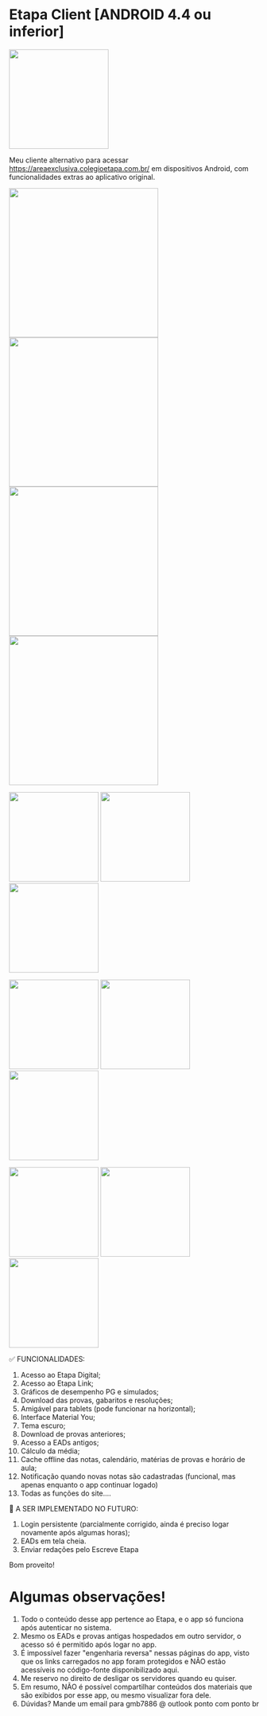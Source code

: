 # Etapa Client [ANDROID 4.4 ou inferior] #

<img src="https://github.com/gmb7886/EtapaClient/blob/main/app/src/main/ic_launcher-playstore.png" width="200"/> 

Meu cliente alternativo para acessar https://areaexclusiva.colegioetapa.com.br/ em dispositivos Android, com funcionalidades extras ao aplicativo original.

<img src="https://github.com/gmb7886/EtapaClient/blob/main/app/imagens/tablet_1.png" width="300"/> <img src="https://github.com/gmb7886/EtapaClient/blob/main/app/imagens/tablet_2.png" width="300"/> 
<img src="https://github.com/gmb7886/EtapaClient/blob/main/app/imagens/tablet_3.png" width="300"/> <img src="https://github.com/gmb7886/EtapaClient/blob/main/app/imagens/tablet_4.png" width="300"/>

<img src="https://github.com/gmb7886/EtapaClient/blob/main/app/imagens/phone_1.jpg" width="180"/> <img src="https://github.com/gmb7886/EtapaClient/blob/main/app/imagens/phone_2.jpg" width="180"/> 
<img src="https://github.com/gmb7886/EtapaClient/blob/main/app/imagens/phone_3.jpg" width="180"/> 

<img src="https://github.com/gmb7886/EtapaClient/blob/main/app/imagens/phone_4.jpg" width="180"/> <img src="https://github.com/gmb7886/EtapaClient/blob/main/app/imagens/phone_5.jpg" width="180"/> <img src="https://github.com/gmb7886/EtapaClient/blob/main/app/imagens/phone_7.jpg" width="180"/> 

<img src="https://github.com/gmb7886/EtapaClient/blob/main/app/imagens/phone_8.jpg" width="180"/> <img src="https://github.com/gmb7886/EtapaClient/blob/main/app/imagens/phone_9.jpg" width="180"/> 
<img src="https://github.com/gmb7886/EtapaClient/blob/main/app/imagens/phone_10.jpg" width="180"/>

✅ FUNCIONALIDADES:
  1. Acesso ao Etapa Digital;
  2. Acesso ao Etapa Link;
  3. Gráficos de desempenho PG e simulados;
  4. Download das provas, gabaritos e resoluções;
  5. Amigável para tablets (pode funcionar na horizontal);
  6. Interface Material You;
  7. Tema escuro;
  8. Download de provas anteriores;
  9. Acesso a EADs antigos;
  10. Cálculo da média;
  11. Cache offline das notas, calendário, matérias de provas e horário de aula;
  12. Notificação quando novas notas são cadastradas (funcional, mas apenas enquanto o app continuar logado)
  13. Todas as funções do site....

🚫 A SER IMPLEMENTADO NO FUTURO:
  1. Login persistente (parcialmente corrigido, ainda é preciso logar novamente após algumas horas);
  2. EADs em tela cheia.
  3. Enviar redações pelo Escreve Etapa

Bom proveito!

# Algumas observações! #

1. Todo o conteúdo desse app pertence ao Etapa, e o app só funciona após autenticar no sistema.
2. Mesmo os EADs e provas antigas hospedados em outro servidor, o acesso só é permitido após logar no app.
3. É impossível fazer "engenharia reversa" nessas páginas do app, visto que os links carregados no app foram protegidos e NÃO estão acessíveis no código-fonte disponibilizado aqui.
4. Me reservo no direito de desligar os servidores quando eu quiser.
5. Em resumo, NÃO é possível compartilhar conteúdos dos materiais que são exibidos por esse app, ou mesmo visualizar fora dele.
6. Dúvidas? Mande um email para gmb7886 @ outlook ponto com ponto br
